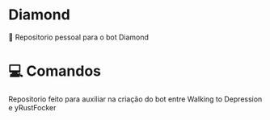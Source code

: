 # Diamond
💎 Repositorio pessoal para o bot Diamond

# 💻 Comandos

Repositorio feito para auxiliar na criação do bot entre Walking to Depression e yRustFocker
